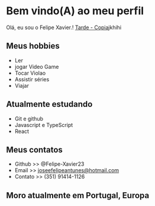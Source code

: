 # Bem  vindo(A) ao meu perfil


Olá, eu sou o Felipe Xavier.!
[Tarde  - Copia](https://user-images.githubusercontent.com/79708458/228049786-36a3e244-03a6-4b1a-873b-56fd8b920706.png)jkhihi

## Meus hobbies
- Ler
- jogar Video Game
- Tocar Violao
- Assistir séries
- Viajar

 ## Atualmente estudando
 
 - Git e github
 - Javascript e TypeScript
 - React
 
 ## Meus contatos
 

 - Github    >>  @Felipe-Xavier23
 - Email     >>  joseefelipeantunes@hotmail.com
 - Contato   >> (351) 91414-1126

## Moro atualmente em Portugal, Europa
